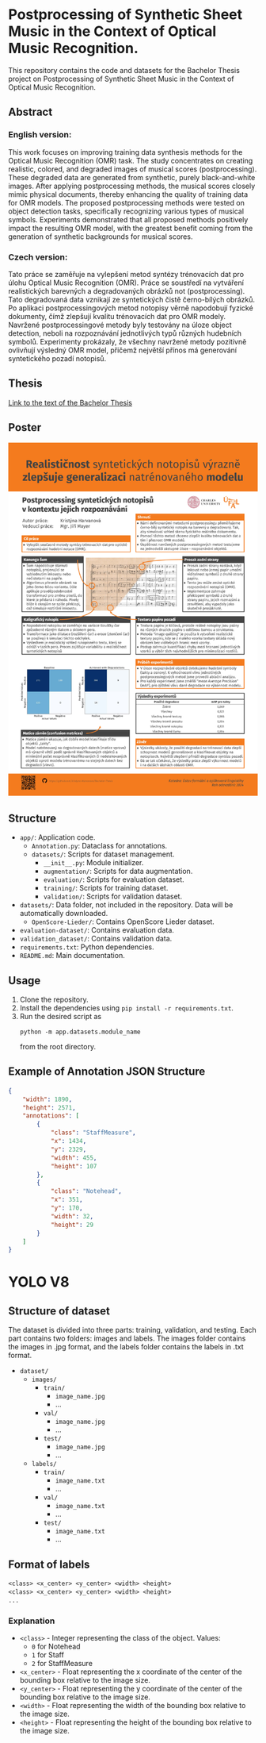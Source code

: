 ﻿# Postprocessing of Synthetic Sheet Music in the Context of Optical Music Recognition.

This repository contains the code and datasets for the Bachelor Thesis project on Postprocessing of Synthetic Sheet Music in the Context of Optical Music Recognition.

## Abstract

### English version:

This work focuses on improving training data synthesis methods for the Optical Music Recognition (OMR) task. The study concentrates on creating realistic, colored, and degraded images of musical scores (postprocessing). These degraded data are generated from synthetic, purely black-and-white images. After applying postprocessing methods, the musical scores closely mimic physical documents, thereby enhancing the quality of training data for OMR models. The proposed postprocessing methods were tested on object detection tasks, specifically recognizing various types of musical symbols. Experiments demonstrated that all proposed methods positively impact the resulting OMR model, with the greatest benefit coming from the generation of synthetic backgrounds for musical scores.

### Czech version:

Tato práce se zaměřuje na vylepšení metod syntézy trénovacích dat pro úlohu Optical Music Recognition (OMR). Práce se soustředí na vytváření realistických barevných a degradovaných obrázků not (postprocessing). Tato degradovaná data vznikají ze syntetických čistě černo-bílých obrázků. Po aplikaci postprocessingových metod notopisy věrně napodobují fyzické dokumenty, čímž zlepšují kvalitu trénovacích dat pro OMR modely. Navržené postprocessingové metody byly testovány na úloze object detection, neboli na rozpoznávání jednotlivých typů různých hudebních symbolů. Experimenty prokázaly, že všechny navržené metody pozitivně ovlivňují výsledný OMR model, přičemž největší přínos má generování syntetického pozadí notopisů.

## Thesis

[Link to the text of the Bachelor Thesis](https://dspace.cuni.cz/handle/20.500.11956/192815)

## Poster 

![Poster](Poster_Harvanova.jpg)

## Structure

- `app/`: Application code.
  - `Annotation.py`: Dataclass for annotations.
  - `datasets/`: Scripts for dataset management.
    - `__init__.py`: Module initializer.
    - `augmentation/`: Scripts for data augmentation.
    - `evaluation/`: Scripts for evaluation dataset.
    - `training/`: Scripts for training dataset.
    - `validation/`: Scripts for validation dataset.
- `datasets/`: Data folder, not included in the repository. Data will be automatically downloaded.
  - `OpenScore-Lieder/`: Contains OpenScore Lieder dataset.
- `evaluation-dataset/`: Contains evaluation data.
- `validation_dataset/`: Contains validation data.
- `requirements.txt`: Python dependencies.
- `README.md`: Main documentation.

## Usage

1. Clone the repository.
2. Install the dependencies using `pip install -r requirements.txt`.
3. Run the desired script as
    ```
    python -m app.datasets.module_name
    ```
    from the root directory.


## Example of Annotation JSON Structure

```json
{
    "width": 1890,
    "height": 2571,
    "annotations": [
        {
            "class": "StaffMeasure",
            "x": 1434,
            "y": 2329,
            "width": 455,
            "height": 107
        },
        {
            "class": "Notehead",
            "x": 351,
            "y": 170,
            "width": 32,
            "height": 29
        }
    ]
}
```

# YOLO V8
## Structure of dataset

The dataset is divided into three parts: training, validation, and testing. Each part contains two folders: images and labels. The images folder contains the images in .jpg format, and the labels folder contains the labels in .txt format.

- `dataset/`
  - `images/`
    - `train/`
      - `image_name.jpg`
      - ...
    - `val/`
      - `image_name.jpg`
      - ...
    - `test/`
      - `image_name.jpg`
      - ...
  - `labels/`
    - `train/`
      - `image_name.txt`
      - ...
    - `val/`
      - `image_name.txt`
      - ...
    - `test/`
      - `image_name.txt`
      - ...


## Format of labels
```txt
<class> <x_center> <y_center> <width> <height>
<class> <x_center> <y_center> <width> <height>
...
```

### Explanation
- `<class>` - Integer representing the class of the object. Values:
    - `0` for Notehead
    - `1` for Staff
    - `2` for StaffMeasure
- `<x_center>` - Float representing the x coordinate of the center of the bounding box relative to the image size.
- `<y_center>` - Float representing the y coordinate of the center of the bounding box relative to the image size.
- `<width>` - Float representing the width of the bounding box relative to the image size.
- `<height>` - Float representing the height of the bounding box relative to the image size.
